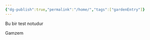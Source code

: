 ```yaml
---
{"dg-publish":true,"permalink":"/home/","tags":["gardenEntry"]}
---
```


Bu bir test notudur

Gamzem


